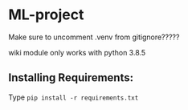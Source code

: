 # ML-project



Make sure to uncomment .venv from gitignore?????

wiki module only works with python 3.8.5
## Installing Requirements:
Type ```pip install -r requirements.txt```